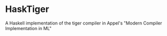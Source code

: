 # HaskTiger
A Haskell implementation of the tiger compiler in Appel's "Modern Compiler Implementation in ML"

